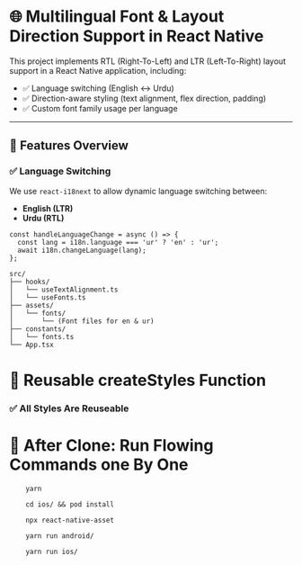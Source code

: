 # 🌐 Multilingual Font & Layout Direction Support in React Native

This project implements RTL (Right-To-Left) and LTR (Left-To-Right) layout support in a React Native application, including:

- ✅ Language switching (English ↔ Urdu)
- ✅ Direction-aware styling (text alignment, flex direction, padding)
- ✅ Custom font family usage per language

---

## 🧠 Features Overview

### ✅ Language Switching

We use `react-i18next` to allow dynamic language switching between:

- **English (LTR)**
- **Urdu (RTL)**

```tsx
const handleLanguageChange = async () => {
  const lang = i18n.language === 'ur' ? 'en' : 'ur';
  await i18n.changeLanguage(lang);
};
```
```
src/
├── hooks/
│   └── useTextAlignment.ts
│   └── useFonts.ts
├── assets/
│   └── fonts/
│       └── (Font files for en & ur)
├── constants/
│   └── fonts.ts
└── App.tsx
```

# 🧱 Reusable createStyles Function

### ✅ All Styles Are Reuseable


#  🎯 After Clone: Run Flowing Commands one By One

```
    yarn

    cd ios/ && pod install

    npx react-native-asset

    yarn run android/

    yarn run ios/
